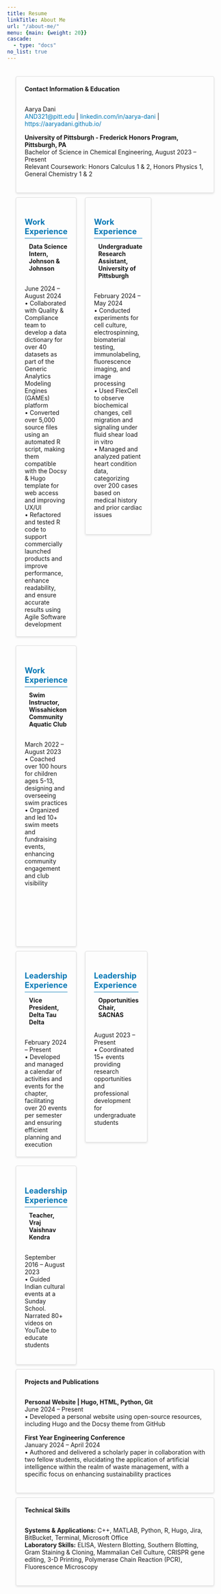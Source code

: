 ```yaml
---
title: Resume
linkTitle: About Me
url: "/about-me/"
menu: {main: {weight: 20}}
cascade:
  - type: "docs"
no_list: true
---
```



<!DOCTYPE html>
<html lang="en">
<head>
  <meta charset="UTF-8">
  <meta name="viewport" content="width=device-width, initial-scale=1.0">
  <title>Resume</title>
  <style>
    .container {
      max-width: 1200px;
      margin: 0 auto;
      padding: 20px;
    }
    .row {
      display: flex;
      flex-wrap: wrap;
      margin: -10px;
    }
    .col-lg-12, .col-lg-4 {
      padding: 10px;
      box-sizing: border-box;
    }
    .col-lg-12 {
      flex: 0 0 100%;
    }
    .col-lg-4 {
      flex: 0 0 33.3333%;
    }
    .feature-card {
      border: 1px solid #ddd;
      border-radius: 4px;
      padding: 20px;
      box-shadow: 0 2px 4px rgba(0, 0, 0, 0.1);
      position: relative;
    }
    .card-header-custom {
      display: flex;
      align-items: center;
      margin-bottom: 20px;
    }
    .card-header-custom i {
      margin-right: 10px;
    }
    .section-text-bold {
      font-weight: bold;
      margin: 0 0 10px 0;
    }
    .section-text {
      margin: 0;
    }
    .resume-section {
      max-width: 1200px;
      margin: 0 auto;
      padding: 20px;
    }
    .section-title {
      font-size: 1.3em;
      color: #0077b5;
      margin-bottom: 10px;
      border-bottom: 1px solid #0077b5;
      padding-bottom: 5px;
    }
    .section-content p {
      margin: 0 0 15px;
    }
    .section-content a {
      color: #0077b5;
      text-decoration: none;
    }
    .section-content a:hover {
      text-decoration: underline;
    }
  </style>
  <script src="https://kit.fontawesome.com/a076d05399.js" crossorigin="anonymous"></script>
</head>
<body>
  <div class="container">
    <!-- Contact Information and Education -->
    <div class="row">
      <div class="col-lg-12">
        <div class="feature-card">
          <div class="card-header-custom">
            <h4 class="section-text-bold">Contact Information & Education</h4>
          </div>
          <div class="section-content">
            <p>Aarya Dani<br>
            <a href="mailto:AND321@pitt.edu">AND321@pitt.edu</a> | <a href="https://www.linkedin.com/in/aarya-dani" target="_blank">linkedin.com/in/aarya-dani</a> | <a href="https://aaryadani.github.io/" target="_blank">https://aaryadani.github.io/</a></p>
            <p><strong>University of Pittsburgh - Frederick Honors Program, Pittsburgh, PA</strong><br>
            Bachelor of Science in Chemical Engineering, August 2023 – Present<br>
            Relevant Coursework: Honors Calculus 1 & 2, Honors Physics 1, General Chemistry 1 & 2</p>
          </div>
        </div>
      </div>
    </div>
    <!-- Work Experience -->
    <div class="row">
      <div class="col-lg-4">
        <div class="feature-card">
        <h4 class="section-title">Work Experience</h4>
          <div class="card-header-custom">
            <i class="fas fa-database"></i>
            <h4 class="section-text-bold">Data Science Intern, Johnson & Johnson</h4>
          </div>
          <p class="section-text">
            June 2024 – August 2024<br>
            • Collaborated with Quality & Compliance team to develop a data dictionary for over 40 datasets as part of the Generic Analytics Modeling Engines (GAMEs) platform<br>
            • Converted over 5,000 source files using an automated R script, making them compatible with the Docsy & Hugo template for web access and improving UX/UI<br>
            • Refactored and tested R code to support commercially launched products and improve performance, enhance readability, and ensure accurate results using Agile Software development
          </p>
        </div>
      </div>
      <div class="col-lg-4">
        <div class="feature-card">
        <h4 class="section-title">Work Experience</h4>
          <div class="card-header-custom">
            <i class="fas fa-flask"></i>
            <h4 class="section-text-bold">Undergraduate Research Assistant, University of Pittsburgh</h4>
          </div>
          <p class="section-text">
            February 2024 – May 2024<br>
            • Conducted experiments for cell culture, electrospinning, biomaterial testing, immunolabeling, fluorescence imaging, and image processing<br>
            • Used FlexCell to observe biochemical changes, cell migration and signaling under fluid shear load in vitro<br>
            • Managed and analyzed patient heart condition data, categorizing over 200 cases based on medical history and prior cardiac issues 
            <br>
            <br>
          </p>
        </div>
      </div>
      <div class="col-lg-4">
        <div class="feature-card">
        <h4 class="section-title">Work Experience</h4>
          <div class="card-header-custom">
            <i class="fas fa-swimmer"></i>
            <h4 class="section-text-bold">Swim Instructor, Wissahickon Community Aquatic Club</h4>
          </div>
          <p class="section-text">
            March 2022 – August 2023<br>
            • Coached over 100 hours for children ages 5-13, designing and overseeing swim practices<br>
            • Organized and led 10+ swim meets and fundraising events, enhancing community engagement and club visibility<br>
<br> <br>                                      <br> <br>
            <br><br><br>
          </p>
        </div>
      </div>
    </div>
    <!-- Leadership Experience -->
    <div class="row">
      <div class="col-lg-4">
        <div class="feature-card">
        <h4 class="section-title">Leadership Experience</h4>
          <div class="card-header-custom">
            <i class="fas fa-user-shield"></i>
            <h4 class="section-text-bold">Vice President, Delta Tau Delta</h4>
          </div>
          <p class="section-text">
            February 2024 – Present<br>
            • Developed and managed a calendar of activities and events for the chapter, facilitating over 20 events per semester and ensuring efficient planning and execution
          </p>
        </div>
      </div>
      <div class="col-lg-4">
        <div class="feature-card">
        <h4 class="section-title">Leadership Experience</h4>
          <div class="card-header-custom">
            <i class="fas fa-bullhorn"></i>
            <h4 class="section-text-bold">Opportunities Chair, SACNAS</h4>
          </div>
          <p class="section-text">
            August 2023 – Present<br>
            • Coordinated 15+ events providing research opportunities and professional development for undergraduate students
            <br>
            <br>
          </p>
        </div>
      </div>
      <div class="col-lg-4">
        <div class="feature-card">
        <h4 class="section-title">Leadership Experience</h4>
          <div class="card-header-custom">
            <i class="fas fa-chalkboard-teacher"></i>
            <h4 class="section-text-bold">Teacher, Vraj Vaishnav Kendra</h4>
          </div>
          <p class="section-text">
            September 2016 – August 2023<br>
            • Guided Indian cultural events at a Sunday School. Narrated 80+ videos on YouTube to educate students
            <br>
            <br>
          </p>
        </div>
      </div>
    </div>
    <!-- Other Sections -->
    <div class="row">
      <div class="col-lg-12">
        <div class="feature-card">
          <div class="card-header-custom">
            <h4 class="section-text-bold">Projects and Publications</h4>
          </div>
          <div class="section-content">
            <p><strong>Personal Website | Hugo, HTML, Python, Git</strong><br>
            June 2024 – Present<br>
            • Developed a personal website using open-source resources, including Hugo and the Docsy theme from GitHub</p>
            <p><strong>First Year Engineering Conference</strong><br>
            January 2024 – April 2024<br>
            • Authored and delivered a scholarly paper in collaboration with two fellow students, elucidating the application of artificial intelligence within the realm of waste management, with a specific focus on enhancing sustainability practices</p>
          </div>
        </div>
      </div>
    </div>
    <div class="row">
      <div class="col-lg-12">
        <div class="feature-card">
          <div class="card-header-custom">
            <h4 class="section-text-bold">Technical Skills</h4>
          </div>
          <div class="section-content">
            <p><strong>Systems & Applications:</strong> C++, MATLAB, Python, R, Hugo, Jira, BitBucket, Terminal, Microsoft Office<br>
            <strong>Laboratory Skills:</strong> ELISA, Western Blotting, Southern Blotting, Gram Staining & Cloning, Mammalian Cell Culture, CRISPR gene editing, 3-D Printing, Polymerase Chain Reaction (PCR), Fluorescence Microscopy</p>
          </div>
        </div>
      </div>
    </div>
</body>
</html>